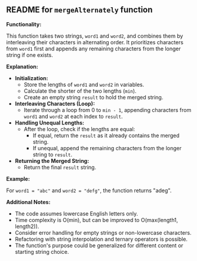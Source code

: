 ## README for `mergeAlternately` function

**Functionality:**

This function takes two strings, `word1` and `word2`, and combines them by interleaving their characters in alternating order. It prioritizes characters from `word1` first and appends any remaining characters from the longer string if one exists.

**Explanation:**

* **Initialization:**
    * Store the lengths of `word1` and `word2` in variables.
    * Calculate the shorter of the two lengths (`min`).
    * Create an empty string `result` to hold the merged string.
* **Interleaving Characters (Loop):**
    * Iterate through a loop from 0 to `min - 1`, appending characters from `word1` and `word2` at each index to `result`.
* **Handling Unequal Lengths:**
    * After the loop, check if the lengths are equal:
        * If equal, return the `result` as it already contains the merged string.
        * If unequal, append the remaining characters from the longer string to `result`.
* **Returning the Merged String:**
    * Return the final `result` string.

**Example:**

For `word1 = "abc"` and `word2 = "defg"`, the function returns "adeg".

**Additional Notes:**

* The code assumes lowercase English letters only.
* Time complexity is O(min), but can be improved to O(max(length1, length2)).
* Consider error handling for empty strings or non-lowercase characters.
* Refactoring with string interpolation and ternary operators is possible.
* The function's purpose could be generalized for different content or starting string choice.
